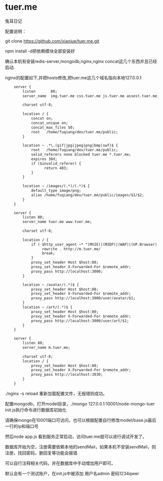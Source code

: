 tuer.me
=======

兔耳日记
  
配置说明：
  
  git clone https://github.com/xiaojue/tuer.me.git

  npm install -d把依赖模块全部安装好

  确认本机有安装redis-server,mongodb,nginx,nginx concat这几个东西并且已经启动.

  nginx的配置如下,并把hosts修改,把tuer.me这几个域名指向本地127.0.0.1

``` html
    server {
        listen       80;
        server_name  img.tuer.me css.tuer.me js.tuer.me assest.tuer.me;
    
        charset utf-8;
    
        location / {
            concat on;
            concat_unique on;
            concat_max_files 50;
            root   /home/fuqiang/dev/tuer.me/public;
        }
    
        location ~ .*\.(gif|jpg|jpeg|png|bmp|swf)$ {
            root   /home/fuqiang/dev/tuer.me/public;
            valid_referers none blocked tuer.me *.tuer.me;
            expires 30d;
            if ($invalid_referer) {
                  return 403;
            }
        }
    
        location ~ /images/(.*)/(.*)$ {
            default_type image/png;
            alias /home/fuqiang/dev/tuer.me/public/images/$1/$2;
        }
    }

    server {
        listen 80;
        server_name tuer.me www.tuer.me;
    
        charset utf-8;
        
        location / { 
            if ( $http_user_agent ~* "(MSIE)|(MIDP)|(WAP)|(UP.Browser)|(Smartphone)|(Obigo)|(Mobile)|(AU.Browser)|(wxd.Mms)|(WxdB.Browser)|(CLDC)|(UP.Link)|(KM.Browser)|(UCWEB)|(SEMC\-Browser)|(Mini)|(Symbian)|(Palm)|(Nokia)|(Panasonic)|(MOT\-)|(SonyEricsson)|(NEC\-)|(Alcatel)|(Ericsson)|(BENQ)|(BenQ)|(Amoisonic)|(Amoi\-)|(Capitel)|(PHILIPS)|(SAMSUNG)|(Lenovo)|(Mitsu)|(Motorola)|(SHARP)|(WAPPER)|(LG\-)|(LG/)|(EG900)|(CECT)|(Compal)|(kejian)|(Bird)|(BIRD)|(G900/V1.0)|(Arima)|(CTL)|(TDG)|(Daxian)|(DAXIAN)|(DBTEL)|(Eastcom)|(EASTCOM)|(PANTECH)|(Dopod)|(Haier)|(HAIER)|(KONKA)|(KEJIAN)|(LENOVO)|(Soutec)|(SOUTEC)|(SAGEM)|(SEC\-)|(SED\-)|(EMOL\-)|(INNO55)|(ZTE)|(Windows CE)|(Wget)|(Java)|(curl)|(Opera)" ) {
                 rewrite . http://m.tuer.me/ 
                 break; 
            }
            proxy_set_header Host $host:80;
            proxy_set_header X-Forwarded-For $remote_addr;
            proxy_pass http://localhost:3000;
        }

        location ~ /avatar/(.*)$ {
            proxy_set_header Host $host:80;
            proxy_set_header X-Forwarded-For $remote_addr;
            proxy_pass http://localhost:3000/user/avatar/$1;
        }
        location ~ /art/(.*)$ {
            proxy_set_header Host $host:80;
            proxy_set_header X-Forwarded-For $remote_addr;
            proxy_pass http://localhost:3000/user/art/$1;
        }
    }

    server {
        listen 80;
        server_name m.tuer.me;
    
        charset utf-8;
        location / {
            proxy_set_header Host $host:80;
            proxy_set_header X-Forwarded-For $remote_addr;
            proxy_pass http://localhost:3030;
        }
    }
```
  
  ./nginx -s reload 重新加载配置文件，无报错则成功。
  
  配置mongodb，打开model目录，./mongo 127.0.0.1:10001/node-mongo-tuer init.js执行命令进行数据库初始化
  
  请确保mongo在10001端口可访问，也可以根据配置自行修改model/base.js最后一行的ip和端口号

  然后node app.js 看到服务正常启动，访问tuer.me就可以进行调试开发了。

  数据库开始为空，注册需要依赖本地的sendMail，如果本机不安装sendMail，则注册，找回密码，删回复等功能会报错

  可以自行注释相关代码，并在数据库中手动增加用户即可。

  默认会有一个测试账户，在init.js中被添加 用户名admin 密码1234qwer
